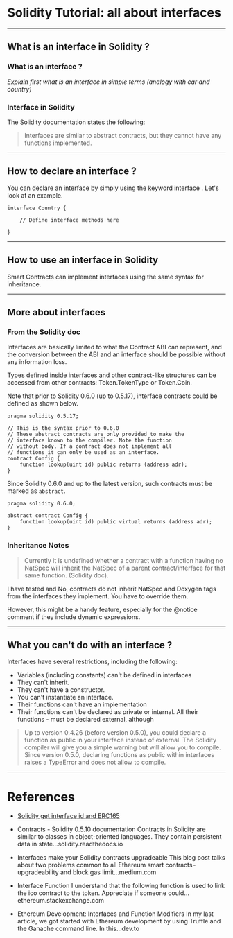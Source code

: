 # Solidity Tutorial: all about interfaces

--- 

## What is an interface in Solidity ?

### What is an interface ?

_Explain first what is an interface in simple terms (analogy with car and country)_

### Interface in Solidity

The Solidity documentation states the following:
> Interfaces are similar to abstract contracts, but they cannot have any functions implemented.

---

## How to declare an interface ?

You can declare an interface by simply using the keyword interface . Let's look at an example.

```solidity
interface Country {
    
    // Define interface methods here

}
```

---

## How to use an interface in Solidity

Smart Contracts can implement interfaces using the same syntax for inheritance.


---

## More about interfaces

### From the Solidity doc

Interfaces are basically limited to what the Contract ABI can represent, and the conversion between the ABI and an interface should be possible without any information loss.

Types defined inside interfaces and other contract-like structures can be accessed from other contracts: Token.TokenType or Token.Coin.

Note that prior to Solidity 0.6.0 (up to 0.5.17), interface contracts could be defined as shown below.

```solidity
pragma solidity 0.5.17;

// This is the syntax prior to 0.6.0
// These abstract contracts are only provided to make the
// interface known to the compiler. Note the function
// without body. If a contract does not implement all
// functions it can only be used as an interface.
contract Config {
    function lookup(uint id) public returns (address adr);
}
```

Since Solidity 0.6.0 and up to the latest version, such contracts must be marked as `abstract`.

```solidity
pragma solidity 0.6.0;

abstract contract Config {
    function lookup(uint id) public virtual returns (address adr);
}
```

### Inheritance Notes

> Currently it is undefined whether a contract with a function having no NatSpec will inherit the NatSpec of a parent contract/interface for that same function. (Solidity doc).

I have tested and No, contracts do not inherit NatSpec and Doxygen tags from the interfaces they implement. You have to override them.

However, this might be a handy feature, especially for the @notice comment if they include dynamic expressions.

---

## What you can't do with an interface ?

Interfaces have several restrictions, including the following:

- Variables (including constants) can't be defined in interfaces
- They can't inherit.
- They can't have a constructor.
- You can't instantiate an interface.
- Their functions can't have an implementation
- Their functions can't be declared as private or internal. All their functions - must be declared external, although

> Up to version 0.4.26 (before version 0.5.0), you could declare a function as public in your interface instead of external. The Solidity compiler will give you a simple warning but will allow you to compile. 
> Since version 0.5.0, declaring functions as public within interfaces raises a TypeError and does not allow to compile.

---

# References

- [Solidity get interface id and ERC165](https://nhancv.medium.com/solidity-get-interface-id-and-erc165-190f0e2e3a9)

- Contracts - Solidity 0.5.10 documentation
Contracts in Solidity are similar to classes in object-oriented languages. They contain persistent data in state…solidity.readthedocs.io

- Interfaces make your Solidity contracts upgradeable
This blog post talks about two problems common to all Ethereum smart contracts - upgradeability and block gas limit…medium.com

- Interface Function
I understand that the following function is used to link the ico contract to the token. Appreciate if someone could…ethereum.stackexchange.com

- Ethereum Development: Interfaces and Function Modifiers
In my last article, we got started with Ethereum development by using Truffle and the Ganache command line. In this…dev.to
